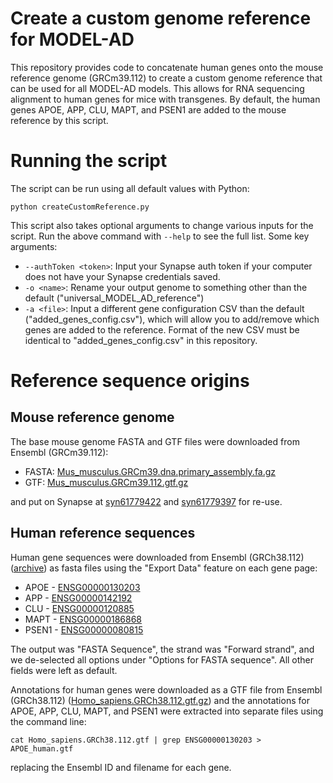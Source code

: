 # Create a custom genome reference for MODEL-AD

This repository provides code to concatenate human genes onto the mouse reference genome (GRCm39.112) to create a
custom genome reference that can be used for all MODEL-AD models. This allows for RNA sequencing alignment to human
genes for mice with transgenes. By default, the human genes APOE, APP, CLU, MAPT, and PSEN1 are added to the mouse
reference by this script.

# Running the script

The script can be run using all default values with Python:
```
python createCustomReference.py
```

This script also takes optional arguments to change various inputs for the script. Run the above command with `--help` to see the full list. Some key arguments:
* `--authToken <token>`: Input your Synapse auth token if your computer does not have your Synapse credentials saved.
* `-o <name>`: Rename your output genome to something other than the default ("universal_MODEL_AD_reference")
* `-a <file>`: Input a different gene configuration CSV than the default ("added_genes_config.csv"), which will allow you to add/remove which genes are added to the reference. Format of the new CSV must be identical to "added_genes_config.csv" in this repository.

# Reference sequence origins

## Mouse reference genome

The base mouse genome FASTA and GTF files were downloaded from Ensembl (GRCm39.112):
* FASTA: [Mus_musculus.GRCm39.dna.primary_assembly.fa.gz](https://ftp.ensembl.org/pub/release-112/fasta/mus_musculus/dna/Mus_musculus.GRCm39.dna.primary_assembly.fa.gz)
* GTF: [Mus_musculus.GRCm39.112.gtf.gz](https://ftp.ensembl.org/pub/release-112/gtf/mus_musculus/Mus_musculus.GRCm39.112.gtf.gz)

and put on Synapse at 
[syn61779422](https://www.synapse.org/Synapse:syn61779422) and [syn61779397](https://www.synapse.org/Synapse:syn61779397) for re-use.


## Human reference sequences

Human gene sequences were downloaded from Ensembl (GRCh38.112) ([archive](https://may2024.archive.ensembl.org/)) as fasta files using the "Export Data" feature on each 
gene page:
* APOE - [ENSG00000130203](https://may2024.archive.ensembl.org/Homo_sapiens/Gene/Summary?g=ENSG00000130203&db=core)
* APP - [ENSG00000142192](https://may2024.archive.ensembl.org/Homo_sapiens/Gene/Summary?g=ENSG00000142192&db=core)
* CLU - [ENSG00000120885](https://may2024.archive.ensembl.org/Homo_sapiens/Gene/Summary?g=ENSG00000120885&db=core)
* MAPT - [ENSG00000186868](https://may2024.archive.ensembl.org/Homo_sapiens/Gene/Summary?g=ENSG00000186868&db=core)
* PSEN1 - [ENSG00000080815](https://may2024.archive.ensembl.org/homo_sapiens/Gene/Summary?g=ENSG00000080815&db=core)

The output was "FASTA Sequence", the strand was "Forward strand", and we de-selected all options under "Options for 
FASTA sequence". All other fields were left as default.

Annotations for human genes were downloaded as a GTF file from Ensembl (GRCh38.112) ([Homo_sapiens.GRCh38.112.gtf.gz](https://ftp.ensembl.org/pub/release-112/gtf/homo_sapiens/Homo_sapiens.GRCh38.112.gtf.gz)) and the annotations for APOE, 
APP, CLU, MAPT, and PSEN1 were extracted into separate files using the command line:
```
cat Homo_sapiens.GRCh38.112.gtf | grep ENSG00000130203 > APOE_human.gtf
```
replacing the Ensembl ID and filename for each gene.
